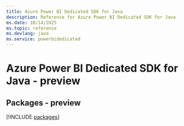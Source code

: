 ```yaml
---
title: Azure Power BI Dedicated SDK for Java
description: Reference for Azure Power BI Dedicated SDK for Java
ms.date: 10/14/2025
ms.topic: reference
ms.devlang: java
ms.service: powerbidedicated
---
```

# Azure Power BI Dedicated SDK for Java - preview
## Packages - preview
[!INCLUDE [packages](power-bi-dedicated-index.md)]